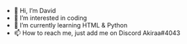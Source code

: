- 👋 Hi, I’m David
- 👀 I’m interested in coding
- 🌱 I’m currently learning HTML & Python
- 📫 How to reach me, just add me on Discord Akiraa#4043
